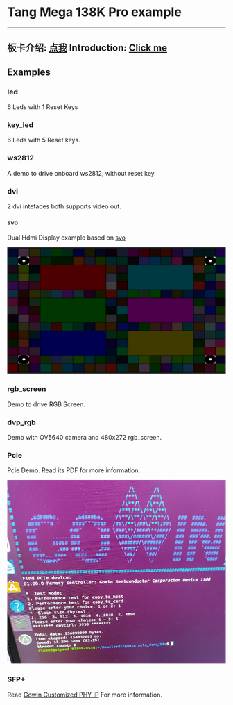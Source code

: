 # Tang Mega 138K Pro example

---
板卡介绍: [点我](https://wiki.sipeed.com/hardware/zh/tang/tang-mega-138k/mega-138k.html)
Introduction: [Click me](https://wiki.sipeed.com/hardware/en/tang/tang-mega-138k/mega-138k.html)
---

## Examples

### led

6 Leds with 1 Reset Keys

### key_led

6 Leds with 5 Reset keys.

### ws2812

A demo to drive onboard ws2812, without reset key.

### dvi

2 dvi intefaces both supports video out.

#### svo

Dual Hdmi Display example based on [svo](https://github.com/cliffordwolf/SimpleVOut)

![svo_example](./.assets/svo_example.png)

### rgb_screen

Demo to drive RGB Screen.

### dvp_rgb

Demo with OV5640 camera and 480x272 rgb_screen.

### Pcie

Pcie Demo. Read its PDF for more information.

![pcie_speed_demo](./.assets/pcie_speed_demo.png)

### SFP+

Read [Gowin Customized PHY IP](http://www.gowinsemi.com.cn/enrollment_view.aspx?TypeId=67&Id=942&FId=t27:67:27#IP) For more information.